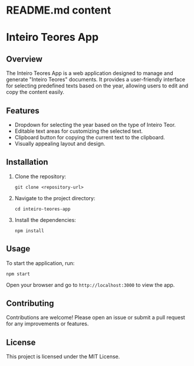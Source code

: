 # README.md content

# Inteiro Teores App

## Overview

The Inteiro Teores App is a web application designed to manage and generate "Inteiro Teores" documents. It provides a user-friendly interface for selecting predefined texts based on the year, allowing users to edit and copy the content easily.

## Features

- Dropdown for selecting the year based on the type of Inteiro Teor.
- Editable text areas for customizing the selected text.
- Clipboard button for copying the current text to the clipboard.
- Visually appealing layout and design.

## Installation

1. Clone the repository:
   ```
   git clone <repository-url>
   ```

2. Navigate to the project directory:
   ```
   cd inteiro-teores-app
   ```

3. Install the dependencies:
   ```
   npm install
   ```

## Usage

To start the application, run:
```
npm start
```

Open your browser and go to `http://localhost:3000` to view the app.

## Contributing

Contributions are welcome! Please open an issue or submit a pull request for any improvements or features.

## License

This project is licensed under the MIT License.